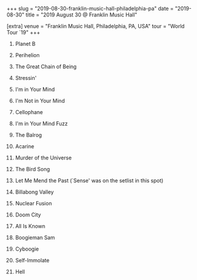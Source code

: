 +++
slug = "2019-08-30-franklin-music-hall-philadelphia-pa"
date = "2019-08-30"
title = "2019 August 30 @ Franklin Music Hall"

[extra]
venue = "Franklin Music Hall, Philadelphia, PA, USA"
tour = "World Tour `19"
+++


 1. Planet B

 2. Perihelion

 3. The Great Chain of Being

 4. Stressin'

 5. I'm in Your Mind

 6. I'm Not in Your Mind

 7. Cellophane

 8. I'm in Your Mind Fuzz

 9. The Balrog

10. Acarine

11. Murder of the Universe

12. The Bird Song

13. Let Me Mend the Past
    (`Sense' was on the setlist in this spot)

14. Billabong Valley

15. Nuclear Fusion

16. Doom City

17. All Is Known

18. Boogieman Sam

19. Cyboogie

20. Self-Immolate

21. Hell


